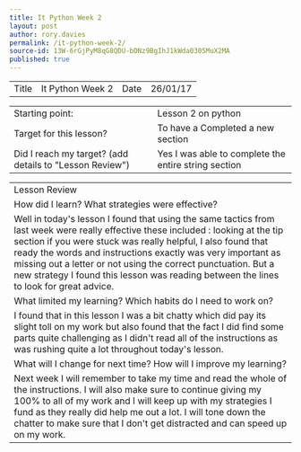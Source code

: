 ```yaml
---
title: It Python Week 2
layout: post
author: rory.davies
permalink: /it-python-week-2/
source-id: 13W-6rGjPyM8qG8QDU-bDNz9BgIhJ1kWda0305MuX2MA
published: true
---
```

<table>
  <tr>
    <td>Title</td>
    <td> It Python Week 2</td>
    <td>Date</td>
    <td>26/01/17</td>
  </tr>
</table>


<table>
  <tr>
    <td>Starting point:</td>
    <td>Lesson 2 on python</td>
  </tr>
  <tr>
    <td>Target for this lesson?</td>
    <td>To have a Completed a new section</td>
  </tr>
  <tr>
    <td>Did I reach my target? 
(add details to "Lesson Review")</td>
    <td> Yes I was able to complete the entire string section</td>
  </tr>
</table>


<table>
  <tr>
    <td>Lesson Review</td>
  </tr>
  <tr>
    <td>How did I learn? What strategies were effective? </td>
  </tr>
  <tr>
    <td>Well in today's lesson I found that using the same tactics from last week were really effective these included : looking at the tip section if you were stuck was really helpful, I also found that ready the words and instructions exactly was very important as missing out a letter or not using the correct punctuation. But a new strategy I found this lesson was reading between the lines to look for great advice.          </td>
  </tr>
  <tr>
    <td>What limited my learning? Which habits do I need to work on? </td>
  </tr>
  <tr>
    <td>I found that in this lesson I was a bit chatty which did pay its slight toll on my work but also found that the fact I did find some parts quite challenging as I didn't read all of the instructions as was rushing quite a lot throughout today's lesson.</td>
  </tr>
  <tr>
    <td>What will I change for next time? How will I improve my learning?</td>
  </tr>
  <tr>
    <td>Next week I will remember to take my time and read the whole of the instructions. I will also make sure to continue giving my 100% to all of my work and I will keep up with my strategies I fund as they really did help me out a lot. I will tone down the chatter to make sure that I don't get distracted and can speed up on my work.</td>
  </tr>
</table>


